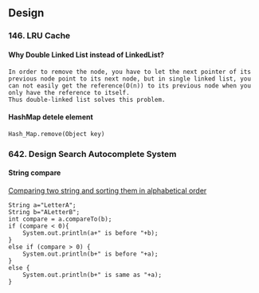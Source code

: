## Design

### 146. LRU Cache
#### Why Double Linked List instead of LinkedList?
```  
In order to remove the node, you have to let the next pointer of its previous node point to its next node, but in single linked list, you can not easily get the reference(O(n)) to its previous node when you only have the reference to itself. 
Thus double-linked list solves this problem.
```

#### HashMap detele element
```
Hash_Map.remove(Object key)
```  

### 642. Design Search Autocomplete System
#### String compare
[Comparing two string and sorting them in alphabetical order](https://stackoverflow.com/questions/20445900/comparing-two-string-and-sorting-them-in-alphabetical-order)    

```
String a="LetterA";
String b="ALetterB";
int compare = a.compareTo(b);
if (compare < 0){
    System.out.println(a+" is before "+b);
}
else if (compare > 0) {
    System.out.println(b+" is before "+a);
}
else {
    System.out.println(b+" is same as "+a);
}
```   

